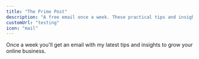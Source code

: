 ```yaml
---
title: "The Primo Post"
description: "A free email once a week. These practical tips and insights will help you drive traffic to your website, understand your audience and ultimately grow your business."
customUrl: "testing"
icon: "mail"
---
```


Once a week you'll get an email with my latest tips and insights to grow your online business.